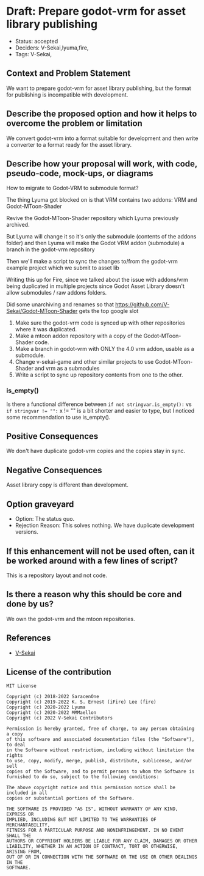 # Draft: Prepare godot-vrm for asset library publishing

- Status: accepted <!-- draft | proposed | rejected | accepted | deprecated | superseded by -->
- Deciders: V-Sekai,lyuma,fire,
- Tags: V-Sekai,

## Context and Problem Statement

<!-- Describe the problem or limitation you are having in your project. You may want to articulate the problem in the form of a question. -->

We want to prepare godot-vrm for asset library publishing, but the format for publishing is incompatible with development.

## Describe the proposed option and how it helps to overcome the problem or limitation

We convert godot-vrm into a format suitable for development and then write a converter to a format ready for the asset library.

## Describe how your proposal will work, with code, pseudo-code, mock-ups, or diagrams

How to migrate to Godot-VRM to submodule format?

The thing Lyuma got blocked on is that VRM contains two addons: VRM and Godot-MToon-Shader

Revive the Godot-MToon-Shader repository which Lyuma previously archived.

But Lyuma will change it so it's only the submodule (contents of the addons folder) and then Lyuma will make the Godot VRM addon (submodule) a branch in the godot-vrm repository

Then we'll make a script to sync the changes to/from the godot-vrm example project which we submit to asset lib

Writing this up for Fire, since we talked about the issue with addons/vrm being duplicated in multiple projects since Godot Asset Library doesn't allow submodules / raw addons folders.

Did some unarchiving and renames so that <https://github.com/V-Sekai/Godot-MToon-Shader> gets the top google slot

1. Make sure the godot-vrm code is synced up with other repositories where it was duplicated.
2. Make a mtoon addon repository with a copy of the Godot-MToon-Shader code.
3. Make a branch in godot-vrm with ONLY the 4.0 vrm addon, usable as a submodule.
4. Change v-sekai-game and other similar projects to use Godot-MToon-Shader and vrm as a submodules
5. Write a script to sync up repository contents from one to the other.

### is_empty()

Is there a functional difference between `if not stringvar.is_empty():` vs `if stringvar != "":` x != "" is a bit shorter and easier to type, but I noticed some recommendation to use is_empty().

## Positive Consequences <!-- improvement of quality attribute satisfaction, follow-up decisions required -->

We don't have duplicate godot-vrm copies and the copies stay in sync.

## Negative Consequences <!-- compromising quality attribute, follow-up decisions required -->

Asset library copy is different than development.

## Option graveyard

- Option: The status quo. <!-- List the proposed options no longer open for consideration. -->
- Rejection Reason: This solves nothing. We have duplicate development versions. <!-- List the reasons for the rejection: (the bad traits) -->

## If this enhancement will not be used often, can it be worked around with a few lines of script?

This is a repository layout and not code.

## Is there a reason why this should be core and done by us?

We own the godot-vrm and the mtoon repositories.

## References

- [V-Sekai](https://v-sekai.org/)

## License of the contribution

```
MIT License

Copyright (c) 2018-2022 SaracenOne
Copyright (c) 2019-2022 K. S. Ernest (iFire) Lee (fire)
Copyright (c) 2020-2022 Lyuma
Copyright (c) 2020-2022 MMMaellon
Copyright (c) 2022 V-Sekai Contributors

Permission is hereby granted, free of charge, to any person obtaining a copy
of this software and associated documentation files (the "Software"), to deal
in the Software without restriction, including without limitation the rights
to use, copy, modify, merge, publish, distribute, sublicense, and/or sell
copies of the Software, and to permit persons to whom the Software is
furnished to do so, subject to the following conditions:

The above copyright notice and this permission notice shall be included in all
copies or substantial portions of the Software.

THE SOFTWARE IS PROVIDED "AS IS", WITHOUT WARRANTY OF ANY KIND, EXPRESS OR
IMPLIED, INCLUDING BUT NOT LIMITED TO THE WARRANTIES OF MERCHANTABILITY,
FITNESS FOR A PARTICULAR PURPOSE AND NONINFRINGEMENT. IN NO EVENT SHALL THE
AUTHORS OR COPYRIGHT HOLDERS BE LIABLE FOR ANY CLAIM, DAMAGES OR OTHER
LIABILITY, WHETHER IN AN ACTION OF CONTRACT, TORT OR OTHERWISE, ARISING FROM,
OUT OF OR IN CONNECTION WITH THE SOFTWARE OR THE USE OR OTHER DEALINGS IN THE
SOFTWARE.
```
